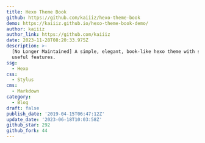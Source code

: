 ```yaml
---
title: Hexo Theme Book
github: https://github.com/kaiiiz/hexo-theme-book
demo: https://kaiiiz.github.io/hexo-theme-book-demo/
author: kaiiiz
author_link: https://github.com/kaiiiz
date: 2023-11-28T08:20:33.975Z
description: >-
  [No Longer Maintained] A simple, elegant, book-like hexo theme with some
  useful features.
ssg:
  - Hexo
css:
  - Stylus
cms:
  - Markdown
category:
  - Blog
draft: false
publish_date: '2019-04-15T06:47:12Z'
update_date: '2023-06-18T10:03:58Z'
github_star: 292
github_fork: 44
---
```

